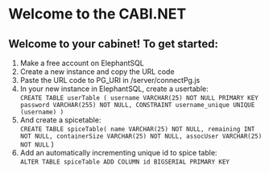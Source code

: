 # Welcome to the CABI.NET

## Welcome to your cabinet! To get started:

1. Make a free account on ElephantSQL
2. Create a new instance and copy the URL code
3. Paste the URL code to PG_URI in /server/connectPg.js
4. In your new instance in ElephantSQL, create a usertable: <br>
`CREATE TABLE userTable (
    username VARCHAR(25) NOT NULL PRIMARY KEY
    password VARCHAR(255) NOT NULL,
    CONSTRAINT username_unique UNIQUE (username)
)`
5. And create a spicetable: <br>
`CREATE TABLE spiceTable(
    name VARCHAR(25) NOT NULL,
    remaining INT NOT NULL,
    containerSize VARCHAR(25) NOT NULL,
    assocUser VARCHAR(25) NOT NULL`
)
6. Add an automatically incrementing unique id to spice table: <br>
`ALTER TABLE spiceTable ADD COLUMN id BIGSERIAL PRIMARY KEY`
